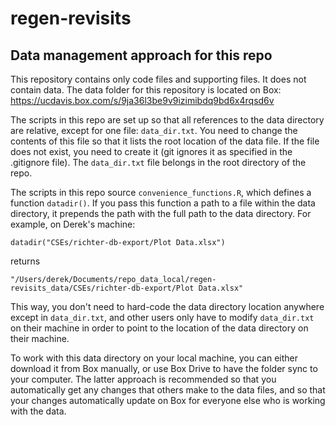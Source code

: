 # regen-revisits

## Data management approach for this repo

This repository contains only code files and supporting files. It does not contain data. The data folder for this repository is located on Box: https://ucdavis.box.com/s/9ja36l3be9v9izimibdq9bd6x4rqsd6v

The scripts in this repo are set up so that all references to the data directory are relative, except for one file: `data_dir.txt`. You need to change the contents of this file so that it lists the root location of the data file. If the file does not exist, you need to create it (git ignores it as specified in the .gitignore file). The `data_dir.txt` file belongs in the root directory of the repo.

The scripts in this repo source `convenience_functions.R`, which defines a function `datadir()`. If you pass this function a path to a file within the data directory, it prepends the path with the full path to the data directory. For example, on Derek's machine:

`datadir("CSEs/richter-db-export/Plot Data.xlsx")`

returns

`"/Users/derek/Documents/repo_data_local/regen-revisits_data/CSEs/richter-db-export/Plot Data.xlsx"`

This way, you don't need to hard-code the data directory location anywhere except in `data_dir.txt`, and other users only have to modify `data_dir.txt` on their machine in order to point to the location of the data directory on their machine.

To work with this data directory on your local machine, you can either download it from Box manually, or use Box Drive to have the folder sync to your computer. The latter approach is recommended so that you automatically get any changes that others make to the data files, and so that your changes automatically update on Box for everyone else who is working with the data.
